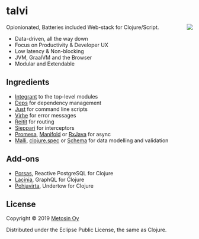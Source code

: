# talvi

<img src="https://raw.githubusercontent.com/metosin/talvi/master/docs/img/talvi.jpg" align="right"/>

Opionionated, Batteries included Web-stack for Clojure/Script.

* Data-driven, all the way down
* Focus on Productivity & Developer UX
* Low latency & Non-blocking
* JVM, GraalVM and the Browser
* Modular and Extendable

## Ingredients

* [Integrant](https://github.com/weavejester/integrant) to the top-level modules
* [Deps](https://clojure.org/guides/deps_and_cli) for dependency management
* [Just](https://github.com/casey/just) for command line scripts
* [Virhe](https://github.com/metosin/virhe) for error messages
* [Reitit](https://github.com/metosin/reitit) for routing
* [Sieppari](https://github.com/metosin/sieppari/issues) for interceptors
* [Promesa](https://github.com/funcool/promesa), [Manifold](https://github.com/ztellman/manifold) or [RxJava](https://github.com/ReactiveX/RxJava) for async
* [Malli](https://github.com/metosin/malli), [clojure.spec](https://clojure.org/guides/spec) or [Schema](https://github.com/plumatic/schema) for data modelling and validation

## Add-ons

* [Porsas](https://github.com/metosin/porsas), Reactive PostgreSQL for Clojure
* [Lacinia](https://github.com/walmartlabs/lacinia), GraphQL for Clojure
* [Pohjavirta](https://github.com/metosin/porsas), Undertow for Clojure

## License

Copyright © 2019 [Metosin Oy](http://www.metosin.fi)

Distributed under the Eclipse Public License, the same as Clojure.
